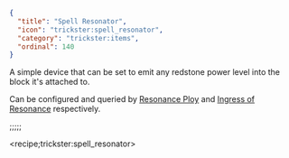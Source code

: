 ```json
{
  "title": "Spell Resonator",
  "icon": "trickster:spell_resonator",
  "category": "trickster:items",
  "ordinal": 140
}
```

A simple device that can be set to emit any redstone power level into the block it's attached to.


Can be configured and queried by [Resonance Ploy](^trickster:ploys/block#12) and [Ingress of Resonance](^trickster:delusions_ingresses/block#5) respectively.

;;;;;

<recipe;trickster:spell_resonator>

